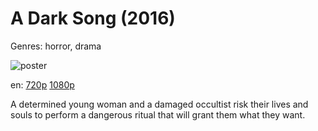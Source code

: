 # A Dark Song (2016)

Genres: horror, drama

![poster](http://image.tmdb.org/t/p/w500/fguce8M1bZnWjVkRWCFh9P3kt6A.jpg)

en:
  [720p](magnet:?xt=urn:btih:95555D8BEB0588097731E54C31699846202ABF06&tr=udp://glotorrents.pw:6969/announce&tr=udp://tracker.opentrackr.org:1337/announce&tr=udp://torrent.gresille.org:80/announce&tr=udp://tracker.openbittorrent.com:80&tr=udp://tracker.coppersurfer.tk:6969&tr=udp://tracker.leechers-paradise.org:6969&tr=udp://p4p.arenabg.ch:1337&tr=udp://tracker.internetwarriors.net:1337)
  [1080p](magnet:?xt=urn:btih:FF8F3750A32A9DC35C494D28D4F734B7613984C7&tr=udp://glotorrents.pw:6969/announce&tr=udp://tracker.opentrackr.org:1337/announce&tr=udp://torrent.gresille.org:80/announce&tr=udp://tracker.openbittorrent.com:80&tr=udp://tracker.coppersurfer.tk:6969&tr=udp://tracker.leechers-paradise.org:6969&tr=udp://p4p.arenabg.ch:1337&tr=udp://tracker.internetwarriors.net:1337)
  


A determined young woman and a damaged occultist risk their lives and souls to perform a dangerous ritual that will grant them what they want.